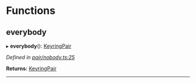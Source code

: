 

# Functions

<a id="everybody"></a>

##  everybody

▸ **everybody**(): [KeyringPair](../interfaces/_types_.keyringpair.md)

*Defined in [pair/nobody.ts:25](https://github.com/polkadot-js/common/blob/830c98d/packages/keyring/src/pair/nobody.ts#L25)*

**Returns:** [KeyringPair](../interfaces/_types_.keyringpair.md)

___

